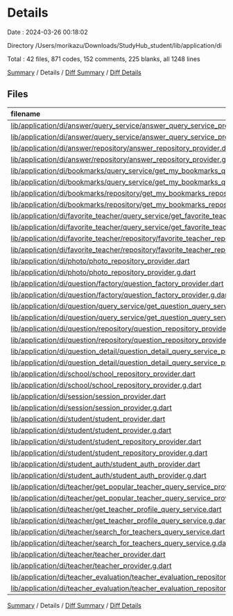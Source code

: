 # Details

Date : 2024-03-26 00:18:02

Directory /Users/morikazu/Downloads/StudyHub_student/lib/application/di

Total : 42 files,  871 codes, 152 comments, 225 blanks, all 1248 lines

[Summary](results.md) / Details / [Diff Summary](diff.md) / [Diff Details](diff-details.md)

## Files
| filename | language | code | comment | blank | total |
| :--- | :--- | ---: | ---: | ---: | ---: |
| [lib/application/di/answer/query_service/answer_query_service_provider.dart](/lib/application/di/answer/query_service/answer_query_service_provider.dart) | Dart | 32 | 0 | 4 | 36 |
| [lib/application/di/answer/query_service/answer_query_service_provider.g.dart](/lib/application/di/answer/query_service/answer_query_service_provider.g.dart) | Dart | 16 | 7 | 6 | 29 |
| [lib/application/di/answer/repository/answer_repository_provider.dart](/lib/application/di/answer/repository/answer_repository_provider.dart) | Dart | 17 | 0 | 4 | 21 |
| [lib/application/di/answer/repository/answer_repository_provider.g.dart](/lib/application/di/answer/repository/answer_repository_provider.g.dart) | Dart | 15 | 7 | 6 | 28 |
| [lib/application/di/bookmarks/query_service/get_my_bookmarks_query_service_provider.dart](/lib/application/di/bookmarks/query_service/get_my_bookmarks_query_service_provider.dart) | Dart | 35 | 0 | 4 | 39 |
| [lib/application/di/bookmarks/query_service/get_my_bookmarks_query_service_provider.g.dart](/lib/application/di/bookmarks/query_service/get_my_bookmarks_query_service_provider.g.dart) | Dart | 16 | 7 | 6 | 29 |
| [lib/application/di/bookmarks/repository/get_my_bookmarks_repository_provider.dart](/lib/application/di/bookmarks/repository/get_my_bookmarks_repository_provider.dart) | Dart | 18 | 0 | 4 | 22 |
| [lib/application/di/bookmarks/repository/get_my_bookmarks_repository_provider.g.dart](/lib/application/di/bookmarks/repository/get_my_bookmarks_repository_provider.g.dart) | Dart | 16 | 7 | 6 | 29 |
| [lib/application/di/favorite_teacher/query_service/get_favorite_teacher_query_service_provider.dart](/lib/application/di/favorite_teacher/query_service/get_favorite_teacher_query_service_provider.dart) | Dart | 27 | 0 | 4 | 31 |
| [lib/application/di/favorite_teacher/query_service/get_favorite_teacher_query_service_provider.g.dart](/lib/application/di/favorite_teacher/query_service/get_favorite_teacher_query_service_provider.g.dart) | Dart | 16 | 7 | 6 | 29 |
| [lib/application/di/favorite_teacher/repository/favorite_teacher_repository_provider.dart](/lib/application/di/favorite_teacher/repository/favorite_teacher_repository_provider.dart) | Dart | 18 | 0 | 4 | 22 |
| [lib/application/di/favorite_teacher/repository/favorite_teacher_repository_provider.g.dart](/lib/application/di/favorite_teacher/repository/favorite_teacher_repository_provider.g.dart) | Dart | 16 | 7 | 6 | 29 |
| [lib/application/di/photo/photo_repository_provider.dart](/lib/application/di/photo/photo_repository_provider.dart) | Dart | 17 | 0 | 4 | 21 |
| [lib/application/di/photo/photo_repository_provider.g.dart](/lib/application/di/photo/photo_repository_provider.g.dart) | Dart | 14 | 7 | 6 | 27 |
| [lib/application/di/question/factory/question_factory_provider.dart](/lib/application/di/question/factory/question_factory_provider.dart) | Dart | 20 | 0 | 4 | 24 |
| [lib/application/di/question/factory/question_factory_provider.g.dart](/lib/application/di/question/factory/question_factory_provider.g.dart) | Dart | 14 | 7 | 6 | 27 |
| [lib/application/di/question/query_service/get_question_query_service_provider.dart](/lib/application/di/question/query_service/get_question_query_service_provider.dart) | Dart | 31 | 0 | 4 | 35 |
| [lib/application/di/question/query_service/get_question_query_service_provider.g.dart](/lib/application/di/question/query_service/get_question_query_service_provider.g.dart) | Dart | 16 | 7 | 6 | 29 |
| [lib/application/di/question/repository/question_repository_provider.dart](/lib/application/di/question/repository/question_repository_provider.dart) | Dart | 17 | 0 | 4 | 21 |
| [lib/application/di/question/repository/question_repository_provider.g.dart](/lib/application/di/question/repository/question_repository_provider.g.dart) | Dart | 15 | 7 | 6 | 28 |
| [lib/application/di/question_detail/question_detail_query_service_provider.dart](/lib/application/di/question_detail/question_detail_query_service_provider.dart) | Dart | 21 | 0 | 4 | 25 |
| [lib/application/di/question_detail/question_detail_query_service_provider.g.dart](/lib/application/di/question_detail/question_detail_query_service_provider.g.dart) | Dart | 16 | 7 | 6 | 29 |
| [lib/application/di/school/school_repository_provider.dart](/lib/application/di/school/school_repository_provider.dart) | Dart | 17 | 0 | 4 | 21 |
| [lib/application/di/school/school_repository_provider.g.dart](/lib/application/di/school/school_repository_provider.g.dart) | Dart | 15 | 7 | 6 | 28 |
| [lib/application/di/session/session_provider.dart](/lib/application/di/session/session_provider.dart) | Dart | 34 | 0 | 7 | 41 |
| [lib/application/di/session/session_provider.g.dart](/lib/application/di/session/session_provider.g.dart) | Dart | 47 | 10 | 12 | 69 |
| [lib/application/di/student/student_provider.dart](/lib/application/di/student/student_provider.dart) | Dart | 17 | 0 | 4 | 21 |
| [lib/application/di/student/student_provider.g.dart](/lib/application/di/student/student_provider.g.dart) | Dart | 15 | 7 | 6 | 28 |
| [lib/application/di/student/student_repository_provider.dart](/lib/application/di/student/student_repository_provider.dart) | Dart | 17 | 0 | 4 | 21 |
| [lib/application/di/student/student_repository_provider.g.dart](/lib/application/di/student/student_repository_provider.g.dart) | Dart | 15 | 7 | 6 | 28 |
| [lib/application/di/student_auth/student_auth_provider.dart](/lib/application/di/student_auth/student_auth_provider.dart) | Dart | 42 | 0 | 6 | 48 |
| [lib/application/di/student_auth/student_auth_provider.g.dart](/lib/application/di/student_auth/student_auth_provider.g.dart) | Dart | 42 | 9 | 10 | 61 |
| [lib/application/di/teacher/get_popular_teacher_query_service_provider.dart](/lib/application/di/teacher/get_popular_teacher_query_service_provider.dart) | Dart | 22 | 0 | 4 | 26 |
| [lib/application/di/teacher/get_popular_teacher_query_service_provider.g.dart](/lib/application/di/teacher/get_popular_teacher_query_service_provider.g.dart) | Dart | 16 | 7 | 6 | 29 |
| [lib/application/di/teacher/get_teacher_profile_query_service.dart](/lib/application/di/teacher/get_teacher_profile_query_service.dart) | Dart | 30 | 0 | 4 | 34 |
| [lib/application/di/teacher/get_teacher_profile_query_service.g.dart](/lib/application/di/teacher/get_teacher_profile_query_service.g.dart) | Dart | 16 | 7 | 6 | 29 |
| [lib/application/di/teacher/search_for_teachers_query_service.dart](/lib/application/di/teacher/search_for_teachers_query_service.dart) | Dart | 21 | 0 | 4 | 25 |
| [lib/application/di/teacher/search_for_teachers_query_service.g.dart](/lib/application/di/teacher/search_for_teachers_query_service.g.dart) | Dart | 16 | 7 | 6 | 29 |
| [lib/application/di/teacher/teacher_provider.dart](/lib/application/di/teacher/teacher_provider.dart) | Dart | 17 | 0 | 4 | 21 |
| [lib/application/di/teacher/teacher_provider.g.dart](/lib/application/di/teacher/teacher_provider.g.dart) | Dart | 15 | 7 | 6 | 28 |
| [lib/application/di/teacher_evaluation/teacher_evaluation_repository_provider.dart](/lib/application/di/teacher_evaluation/teacher_evaluation_repository_provider.dart) | Dart | 18 | 0 | 4 | 22 |
| [lib/application/di/teacher_evaluation/teacher_evaluation_repository_provider.g.dart](/lib/application/di/teacher_evaluation/teacher_evaluation_repository_provider.g.dart) | Dart | 16 | 7 | 6 | 29 |

[Summary](results.md) / Details / [Diff Summary](diff.md) / [Diff Details](diff-details.md)